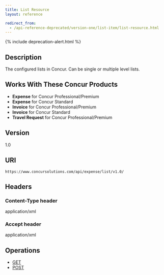 ```yaml
---
title: List Resource
layout: reference

redirect_from:
  - /api-reference-deprecated/version-one/list-item/list-resource.html
---
```


{% include deprecation-alert.html %}

## Description
The configured lists in Concur. Can be single or multiple level lists.


## Works With These Concur Products

* **Expense** for Concur Professional/Premium
* **Expense** for Concur Standard
* **Invoice** for Concur Professional/Premium
* **Invoice** for Concur Standard
* **Travel Request** for Concur Professional/Premium

## Version
1.0

## URI
`https://www.concursolutions.com/api/expense/list/v1.0/ `

## Headers

### Content-Type header
application/xml

### Accept header
application/xml

## Operations
* [GET][1]
* [POST][2]


[1]: /api-reference/common/list-item/v1.list-resource-get.html
[2]: /api-reference/common/list-item/v1.list-resource-post.html
